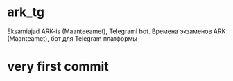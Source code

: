 # ark_tg
Eksamiajad ARK-is (Maanteeamet), Telegrami bot. Времена экзаменов ARK (Maanteamet), бот для Telegram платформы
# very first commit